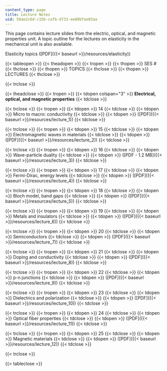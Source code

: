```yaml
---
content_type: page
title: Lecture Notes
uid: 50ae2c6d-c15b-cafb-d733-ee89bfae03aa
---
```


This page contains lecture slides from the electric, optical, and magnetic properties unit. A topic outline for the lectures on elasticity in the mechanical unit is also available.

Elasticity topics ([PDF]({{< baseurl >}}/resources/elasticity))

{{< tableopen >}}
{{< theadopen >}}
{{< tropen >}}
{{< thopen >}}
SES #
{{< thclose >}}
{{< thopen >}}
TOPICS
{{< thclose >}}
{{< thopen >}}
LECTURES
{{< thclose >}}

{{< trclose >}}

{{< theadclose >}}
{{< tropen >}}
{{< tdopen colspan="3" >}}
**Electrical, optical, and magnetic properties**
{{< tdclose >}}

{{< trclose >}}
{{< tropen >}}
{{< tdopen >}}
14
{{< tdclose >}}
{{< tdopen >}}
Micro to macro: conductivity
{{< tdclose >}}
{{< tdopen >}}
([PDF]({{< baseurl >}}/resources/lecture_1))
{{< tdclose >}}

{{< trclose >}}
{{< tropen >}}
{{< tdopen >}}
15
{{< tdclose >}}
{{< tdopen >}}
Electromagnetic waves in materials
{{< tdclose >}}
{{< tdopen >}}
([PDF]({{< baseurl >}}/resources/lecture_2))
{{< tdclose >}}

{{< trclose >}}
{{< tropen >}}
{{< tdopen >}}
16
{{< tdclose >}}
{{< tdopen >}}
Wave-particle duality
{{< tdclose >}}
{{< tdopen >}}
([PDF - 1.2 MB]({{< baseurl >}}/resources/lecture_3))
{{< tdclose >}}

{{< trclose >}}
{{< tropen >}}
{{< tdopen >}}
17
{{< tdclose >}}
{{< tdopen >}}
Fermi-Dirac, energy levels
{{< tdclose >}}
{{< tdopen >}}
([PDF]({{< baseurl >}}/resources/lecture_4))
{{< tdclose >}}

{{< trclose >}}
{{< tropen >}}
{{< tdopen >}}
18
{{< tdclose >}}
{{< tdopen >}}
Bloch model, band gaps
{{< tdclose >}}
{{< tdopen >}}
([PDF]({{< baseurl >}}/resources/lecture_5))
{{< tdclose >}}

{{< trclose >}}
{{< tropen >}}
{{< tdopen >}}
19
{{< tdclose >}}
{{< tdopen >}}
Metals and insulators
{{< tdclose >}}
{{< tdopen >}}
([PDF]({{< baseurl >}}/resources/lecture_6))
{{< tdclose >}}

{{< trclose >}}
{{< tropen >}}
{{< tdopen >}}
20
{{< tdclose >}}
{{< tdopen >}}
Semiconductors
{{< tdclose >}}
{{< tdopen >}}
([PDF]({{< baseurl >}}/resources/lecture_7))
{{< tdclose >}}

{{< trclose >}}
{{< tropen >}}
{{< tdopen >}}
21
{{< tdclose >}}
{{< tdopen >}}
Doping and conductivity
{{< tdclose >}}
{{< tdopen >}}
([PDF]({{< baseurl >}}/resources/lecture_8))
{{< tdclose >}}

{{< trclose >}}
{{< tropen >}}
{{< tdopen >}}
22
{{< tdclose >}}
{{< tdopen >}}
p-n junctions
{{< tdclose >}}
{{< tdopen >}}
([PDF]({{< baseurl >}}/resources/lecture_9))
{{< tdclose >}}

{{< trclose >}}
{{< tropen >}}
{{< tdopen >}}
23
{{< tdclose >}}
{{< tdopen >}}
Dielectrics and polarization
{{< tdclose >}}
{{< tdopen >}}
([PDF]({{< baseurl >}}/resources/lecture_10))
{{< tdclose >}}

{{< trclose >}}
{{< tropen >}}
{{< tdopen >}}
24
{{< tdclose >}}
{{< tdopen >}}
Optical fiber properties
{{< tdclose >}}
{{< tdopen >}}
([PDF]({{< baseurl >}}/resources/lecture_11))
{{< tdclose >}}

{{< trclose >}}
{{< tropen >}}
{{< tdopen >}}
25
{{< tdclose >}}
{{< tdopen >}}
Magnetic materials
{{< tdclose >}}
{{< tdopen >}}
([PDF]({{< baseurl >}}/resources/lecture_12))
{{< tdclose >}}

{{< trclose >}}

{{< tableclose >}}